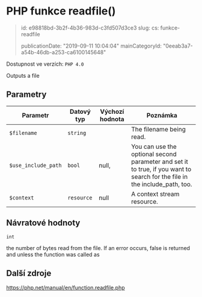 PHP funkce readfile()
=====================

> id: e98818bd-3b2f-4b36-983d-c3fd507d3ce3
> slug:
> 	cs: funkce-readfile
> 
> publicationDate: "2019-09-11 10:04:04"
> mainCategoryId: "0eeab3a7-a54b-46db-a253-ca6100145648"

Dostupnost ve verzích: `PHP 4.0`

Outputs a file


Parametry
--------------

| Parametr | Datový typ | Výchozí hodnota | Poznámka |
|-----|-----|-----|-----|
| `$filename` | `string` |  | The filename being read. |
| `$use_include_path` | `bool` | null, | You can use the optional second parameter and set it to true, if you want to search for the file in the include_path, too. |
| `$context` | `resource` | null | A context stream resource. |


Návratové hodnoty
----------------

`int`

the number of bytes read from the file. If an error
occurs, false is returned and unless the function was called as

Další zdroje
------------

https://php.net/manual/en/function.readfile.php
